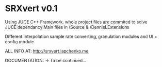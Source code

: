 # SRXvert v0.1
Using JUCE C++ Framework. whole project files are commited to solve JUCE dependancy
Main files in /Source & /DennisLExtensions

Different interpolation sample rate converting, granulation modules and
UI + config module

ALL INFO AT: http://srxvert.lapchenko.me

DOCUMENTATION: -> To be continued...
